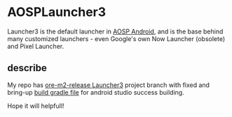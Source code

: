 # AOSPLauncher3

Launcher3 is the default launcher in [AOSP Android](https://android.googlesource.com/platform/packages/apps/Launcher3/), 
and is the base behind many customized launchers - even Google's own Now Launcher (obsolete) and Pixel Launcher. 

## describe 
My repo has [ore-m2-release ](https://android.googlesource.com/platform/packages/apps/Launcher3/+/oreo-m2-release) [Launcher3](https://android.googlesource.com/platform/packages/apps/Launcher3/) project branch 
with fixed and bring-up [build gradle file](https://github.com/SergeyBurlaka/AOSPLauncher3/blob/oreo-m2-release/build.gradle)  for android studio success building.

Hope it will helpfull!


